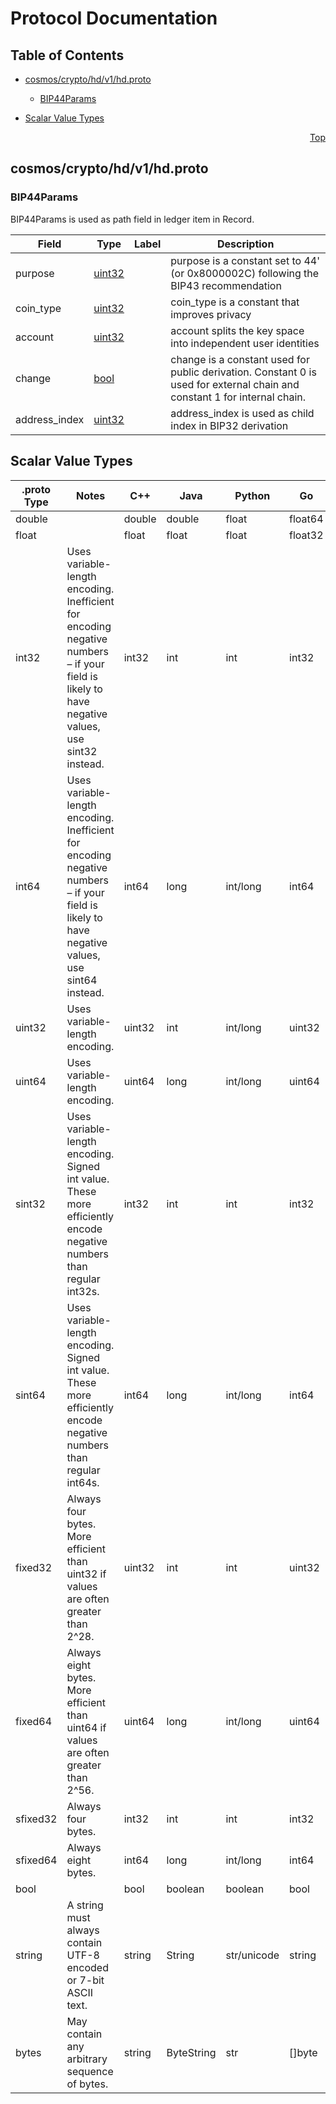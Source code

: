 # Protocol Documentation
<a name="top"></a>

## Table of Contents

- [cosmos/crypto/hd/v1/hd.proto](#cosmos_crypto_hd_v1_hd-proto)
    - [BIP44Params](#cosmos-crypto-hd-v1-BIP44Params)
  
- [Scalar Value Types](#scalar-value-types)



<a name="cosmos_crypto_hd_v1_hd-proto"></a>
<p align="right"><a href="#top">Top</a></p>

## cosmos/crypto/hd/v1/hd.proto



<a name="cosmos-crypto-hd-v1-BIP44Params"></a>

### BIP44Params
BIP44Params is used as path field in ledger item in Record.


| Field | Type | Label | Description |
| ----- | ---- | ----- | ----------- |
| purpose | [uint32](#uint32) |  | purpose is a constant set to 44&#39; (or 0x8000002C) following the BIP43 recommendation |
| coin_type | [uint32](#uint32) |  | coin_type is a constant that improves privacy |
| account | [uint32](#uint32) |  | account splits the key space into independent user identities |
| change | [bool](#bool) |  | change is a constant used for public derivation. Constant 0 is used for external chain and constant 1 for internal chain. |
| address_index | [uint32](#uint32) |  | address_index is used as child index in BIP32 derivation |





 

 

 

 



## Scalar Value Types

| .proto Type | Notes | C++ | Java | Python | Go | C# | PHP | Ruby |
| ----------- | ----- | --- | ---- | ------ | -- | -- | --- | ---- |
| <a name="double" /> double |  | double | double | float | float64 | double | float | Float |
| <a name="float" /> float |  | float | float | float | float32 | float | float | Float |
| <a name="int32" /> int32 | Uses variable-length encoding. Inefficient for encoding negative numbers – if your field is likely to have negative values, use sint32 instead. | int32 | int | int | int32 | int | integer | Bignum or Fixnum (as required) |
| <a name="int64" /> int64 | Uses variable-length encoding. Inefficient for encoding negative numbers – if your field is likely to have negative values, use sint64 instead. | int64 | long | int/long | int64 | long | integer/string | Bignum |
| <a name="uint32" /> uint32 | Uses variable-length encoding. | uint32 | int | int/long | uint32 | uint | integer | Bignum or Fixnum (as required) |
| <a name="uint64" /> uint64 | Uses variable-length encoding. | uint64 | long | int/long | uint64 | ulong | integer/string | Bignum or Fixnum (as required) |
| <a name="sint32" /> sint32 | Uses variable-length encoding. Signed int value. These more efficiently encode negative numbers than regular int32s. | int32 | int | int | int32 | int | integer | Bignum or Fixnum (as required) |
| <a name="sint64" /> sint64 | Uses variable-length encoding. Signed int value. These more efficiently encode negative numbers than regular int64s. | int64 | long | int/long | int64 | long | integer/string | Bignum |
| <a name="fixed32" /> fixed32 | Always four bytes. More efficient than uint32 if values are often greater than 2^28. | uint32 | int | int | uint32 | uint | integer | Bignum or Fixnum (as required) |
| <a name="fixed64" /> fixed64 | Always eight bytes. More efficient than uint64 if values are often greater than 2^56. | uint64 | long | int/long | uint64 | ulong | integer/string | Bignum |
| <a name="sfixed32" /> sfixed32 | Always four bytes. | int32 | int | int | int32 | int | integer | Bignum or Fixnum (as required) |
| <a name="sfixed64" /> sfixed64 | Always eight bytes. | int64 | long | int/long | int64 | long | integer/string | Bignum |
| <a name="bool" /> bool |  | bool | boolean | boolean | bool | bool | boolean | TrueClass/FalseClass |
| <a name="string" /> string | A string must always contain UTF-8 encoded or 7-bit ASCII text. | string | String | str/unicode | string | string | string | String (UTF-8) |
| <a name="bytes" /> bytes | May contain any arbitrary sequence of bytes. | string | ByteString | str | []byte | ByteString | string | String (ASCII-8BIT) |

